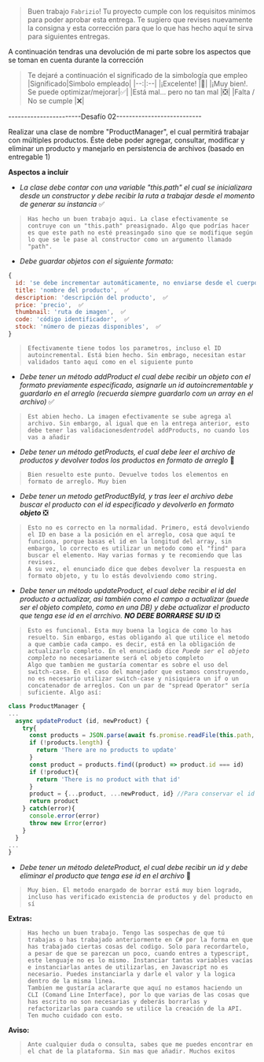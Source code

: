 > Buen trabajo `Fabrizio`! Tu proyecto cumple con los requisitos minimos para poder aprobar esta entrega. Te sugiero que revises nuevamente la consigna y esta corrección para que lo que has hecho aquí te sirva para siguientes entregas.

A continuación tendras una devolución de mi parte sobre los aspectos que se toman en cuenta durante la corrección

> Te dejaré a continuación el significado de la simbología que empleo  
> |Significado|Simbolo empleado|
> |--:|:--|
> |¡Excelente! |💯|
> |¡Muy bien!. Se puede optimizar/mejorar|✅|
> |Está mal... pero no tan mal |❎|
> |Falta / No se cumple |❌|

-----------------------Desafío 02---------------------------

Realizar una clase de nombre "ProductManager", el cual permitirá trabajar con múltiples productos. Éste debe poder agregar, consultar, modificar y eliminar un producto y manejarlo en persistencia de archivos (basado en entregable 1)

**Aspectos a incluir**

- _La clase debe contar con una variable "this.path" el cual se inicializara desde un constructor y debe recibir la ruta a trabajar desde el momento de generar su instancia_ ✅

> `Has hecho un buen trabajo aqui. La clase efectivamente se contruye con un "this.path" preasignado. Algo que podrías hacer es que este path no esté preasingado sino que se modifique según lo que se le pase al constructor como un argumento llamado "path".`  

- _Debe guardar objetos con el siguiente formato:_

```js
{
  id: 'se debe incrementar automáticamente, no enviarse desde el cuerpo',  ✅
  title: 'nombre del producto',  ✅
  description: 'descripción del producto',  ✅
  price: 'precio',  ✅
  thumbnail: 'ruta de imagen',  ✅
  code: 'código identificador',  ✅
  stock: 'número de piezas disponibles',  ✅
}
```

> `Efectivamente tiene todos los parametros, incluso el ID autoincremental. Está bien hecho. Sin embrago, necesitan estar validados tanto aquí como en el siguiente punto`  

- _Debe tener un método addProduct el cual debe recibir un objeto con el formato previamente especificado, asignarle un id autoincrementable y guardarlo en el arreglo (recuerda siempre guardarlo com un array en el archivo)_ ✅

> `Est abien hecho. La imagen efectivamente se sube agrega al archivo. Sin embargo, al igual que en la entrega anterior, esto debe tener las validaciones`_`dentro`_`del addProducts, no cuando los vas a añadir`  

- _Debe tener un método getProducts, el cual debe leer el archivo de productos y devolver todos los productos en formato de arreglo_ 💯

> `Bien resuelto este punto. Devuelve todos los elementos en formato de arreglo. Muy bien`  

- _Debe tener un metodo getProductById, y tras leer el archivo debe buscar el producto con el id especificado y devolverlo en formato **objeto**_ ❎

> `Esto no es correcto en la normalidad. Primero, está devolviendo el ID en base a la posición en el arreglo, cosa que aquí te funciona, porque basas el id en la longitud del array, sin embargo, lo correcto es utilizar un metodo como el "find" para buscar el elemento. Hay varias formas y te recomiendo que las revises.`  
> `A su vez, el enunciado dice que debes devolver la respuesta en formato objeto, y tu lo estás devolviendo como string.`  

- _Debe tener un método updateProduct, el cual debe recibir el id del producto a actualizar, asi también como el campo a actualizar (puede ser el objeto completo, como en una DB) y debe actualizar el producto que tenga ese id en el arrchivo. **NO DEBE BORRARSE SU ID**_ ❎

> `Esto es funcional. Esta muy buena la logica de como lo has resuelto. Sin embargo, estas obligando al que utilice el metodo a que cambie cada campo. es decir, está en la obligación de actualizarlo completo. En el enunciado dice`_` Puede ser el objeto completo`_` no necesariamente será el objeto completo`  
> `Algo que tambien me gustaría comentar es sobre el uso del switch-case. En el caso del manejador que estamos construyendo, no es necesario utilizar switch-case y nisiquiera un if o un concatenador de arreglos. Con un par de "spread Operator" sería suficiente. Algo así:`  

```js
class ProductManager {
...
  async updateProduct (id, newProduct) {
    try{
      const products = JSON.parse(await fs.promise.readFile(this.path, 'utf-8'))
      if (!products.length) {
        return 'There are no products to update'
      }
      const product = products.find((product) => product.id === id)
      if (!product){
        return 'There is no product with that id'
      }
      product = {...product, ...newProduct, id} //Para conservar el id que me pasaron por argumento y que no esté cambiado dentro de "newProduct"
      return product
    } catch(error){
      console.error(error)
      throw new Error(error)
    }
  }
...
}
```

- _Debe tener un método deleteProduct, el cual debe recibir un id y debe eliminar el producto que tenga ese id en el archivo_ 💯

> `Muy bien. El metodo enargado de borrar está muy bien logrado, incluso has verificado existencia de productos y del producto en sí `  

**Extras:**

> `Has hecho un buen trabajo. Tengo las sospechas de que tú trabajas o has trabajado anteriormente en C# por la forma en que has trabajado ciertas cosas del codigo. Solo para recordartelo, a pesar de que se parezcan un poco, cuando entres a typescript, este lenguaje no es lo mismo. Instanciar tantas variables vacías e instanciarlas antes de utilizarlas, en Javascript no es necesario. Puedes instanciarla y darle el valor y la logica dentro de la misma linea.`  
>`Tambien me gustaría aclararte que aquí no estamos haciendo un CLI (Comand Line Interface), por lo que varias de las cosas que has escrito no son necesarias y deberás borrarlas y refactorizarlas para cuando se utilice la creación de la API. Ten mucho cuidado con esto.`


**Aviso:**

> `Ante cualquier duda o consulta, sabes que me puedes encontrar en el chat de la plataforma. Sin mas que añadir. Muchos exitos`

